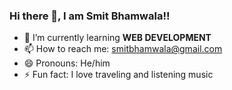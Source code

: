 ### Hi there 👋, I am Smit Bhamwala!!

<!--
**SmitBhamwala/SmitBhamwala** is a ✨ _special_ ✨ repository because its `README.md` (this file) appears on your GitHub profile.
-->

- 🌱 I’m currently learning **WEB DEVELOPMENT**
- 📫 How to reach me: [smitbhamwala@gmail.com](mailto:smitbhamwala@gmail.com)
- 😄 Pronouns: He/him
- ⚡ Fun fact: I love traveling and listening music
